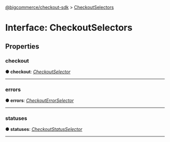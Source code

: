 [@bigcommerce/checkout-sdk](../README.md) > [CheckoutSelectors](../interfaces/checkoutselectors.md)



# Interface: CheckoutSelectors


## Properties
<a id="checkout"></a>

###  checkout

**●  checkout**:  *[CheckoutSelector](../classes/checkoutselector.md)* 






___

<a id="errors"></a>

###  errors

**●  errors**:  *[CheckoutErrorSelector](../classes/checkouterrorselector.md)* 






___

<a id="statuses"></a>

###  statuses

**●  statuses**:  *[CheckoutStatusSelector](../classes/checkoutstatusselector.md)* 






___


